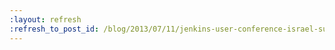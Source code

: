 ```yaml
---
:layout: refresh
:refresh_to_post_id: /blog/2013/07/11/jenkins-user-conference-israel-summary
---
```

